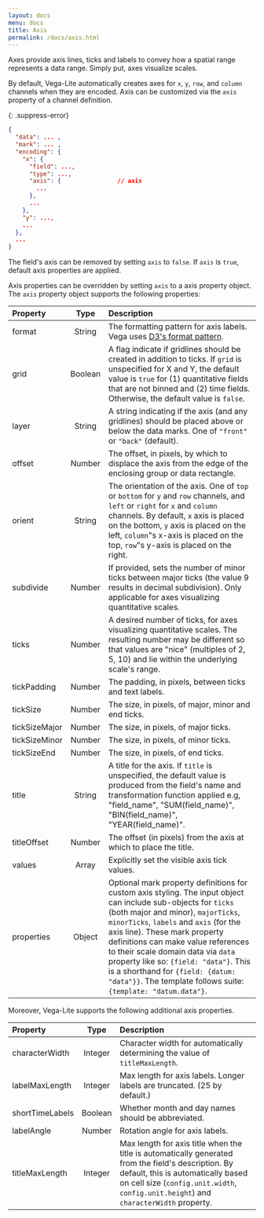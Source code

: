 ```yaml
---
layout: docs
menu: docs
title: Axis
permalink: /docs/axis.html
---
```


Axes provide axis lines, ticks and labels to convey how a spatial range represents a data range. Simply put, axes visualize scales.

By default, Vega-Lite automatically creates axes for `x`, `y`, `row`, and `column` channels when they are encoded.  Axis can be customized via the `axis` property of a channel definition.  

{: .suppress-error}
```json
{
  "data": ... ,       
  "mark": ... ,       
  "encoding": {     
    "x": {
      "field": ...,
      "type": ...,
      "axis": {                // axis
        ...
      },
      ...
    },
    "y": ...,
    ...
  },
  ...
}
```


The field's axis can be removed by setting `axis` to `false`.
If `axis` is `true`, default axis properties are applied.

Axis properties can be overridden by setting `axis` to a axis property object.
The `axis` property object supports the following properties:

| Property      | Type          | Description    |
| :------------ |:-------------:| :------------- |
| format        | String        | The formatting pattern for axis labels. Vega uses [D3's format pattern](https://github.com/mbostock/d3/wiki/Formatting).|
| grid          | Boolean       | A flag indicate if gridlines should be created in addition to ticks.  If `grid` is unspecified for X and Y, the default value is `true` for (1) quantitative fields that are not binned and (2) time fields.  Otherwise, the default value is `false`. |
| layer         | String        | A string indicating if the axis (and any gridlines) should be placed above or below the data marks. One of `"front"` or `"back"` (default).|
| offset        | Number | The offset, in pixels, by which to displace the axis from the edge of the enclosing group or data rectangle. |
| orient        | String        | The orientation of the axis. One of `top` or `bottom` for `y` and `row` channels, and `left` or `right` for `x` and `column` channels.  By default, `x` axis is placed on the bottom, `y` axis is placed on the left, `column`"s x-axis is placed on the top, `row`"s y-axis is placed on the right. |
| subdivide     | Number        | If provided, sets the number of minor ticks between major ticks (the value 9 results in decimal subdivision). Only applicable for axes visualizing quantitative scales.|
| ticks         | Number        | A desired number of ticks, for axes visualizing quantitative scales. The resulting number may be different so that values are "nice" (multiples of 2, 5, 10) and lie within the underlying scale's range.  |
| tickPadding   | Number        | The padding, in pixels, between ticks and text labels.|
| tickSize      | Number        | The size, in pixels, of major, minor and end ticks.|
| tickSizeMajor | Number        | The size, in pixels, of major ticks.|
| tickSizeMinor | Number        | The size, in pixels, of minor ticks.|
| tickSizeEnd   | Number        | The size, in pixels, of end ticks.|
| title         | String        | A title for the axis.  If `title` is unspecified, the default value is produced from the field's name and transformation function applied e.g, "field_name", "SUM(field_name)", "BIN(field_name)", "YEAR(field_name)". |
| titleOffset   | Number        | The offset (in pixels) from the axis at which to place the title.|
| values        | Array         | Explicitly set the visible axis tick values.|
| properties    | Object        | Optional mark property definitions for custom axis styling. The input object can include sub-objects for `ticks` (both major and minor), `majorTicks`, `minorTicks`, `labels` and `axis` (for the axis line).  These mark property definitions can make value references to their scale domain data via `data` property like so: `{field: "data"}`. This is a shorthand for `{field: {datum: "data"}}`. The template follows suite: `{template: "datum.data"}`. |

<!--TODO: elaborate example for the properties group -->
<!--TODO: what's the default behavior for format, `ticks`, default values for `axis` and `labels` properties groups -->

Moreover, Vega-Lite supports the following additional axis properties.

| Property        | Type          | Description    |
| :------------   |:-------------:| :------------- |
| characterWidth  | Integer       | Character width for automatically determining the value of `titleMaxLength`. |
| labelMaxLength  | Integer       | Max length for axis labels. Longer labels are truncated. (25 by default.) |
| shortTimeLabels | Boolean       | Whether month and day names should be abbreviated. |
| labelAngle      | Number        | Rotation angle for axis labels. |
| titleMaxLength  | Integer       | Max length for axis title when the title is automatically generated from the field\'s description. By default, this is automatically based on cell size (`config.unit.width`, `config.unit.height`) and `characterWidth` property. |

